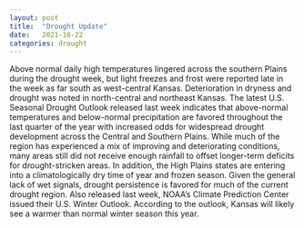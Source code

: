 ```yaml
---
layout: post
title:  "Drought Update"
date:   2021-10-22
categories: drought
---
```

Above normal daily high temperatures lingered across the southern Plains during the drought week, but light freezes and frost were reported late in the week as far south as west-central Kansas. Deterioration in dryness and drought was noted in north-central and northeast Kansas. The latest U.S. Seasonal Drought Outlook released last week indicates that above-normal temperatures and below-normal precipitation are favored throughout the last quarter of the year with increased odds for widespread drought development across the Central and Southern Plains. While much of the region has experienced a mix of improving and deteriorating conditions, many areas still did not receive enough rainfall to offset longer-term deficits for drought-stricken areas. In addition, the High Plains states are entering into a climatologically dry time of year and frozen season. Given the general lack of wet signals, drought persistence is favored for much of the current drought region. Also released last week, NOAA’s Climate Prediction Center issued their U.S. Winter Outlook. According to the outlook, Kansas will likely see a warmer than normal winter season this year.  

